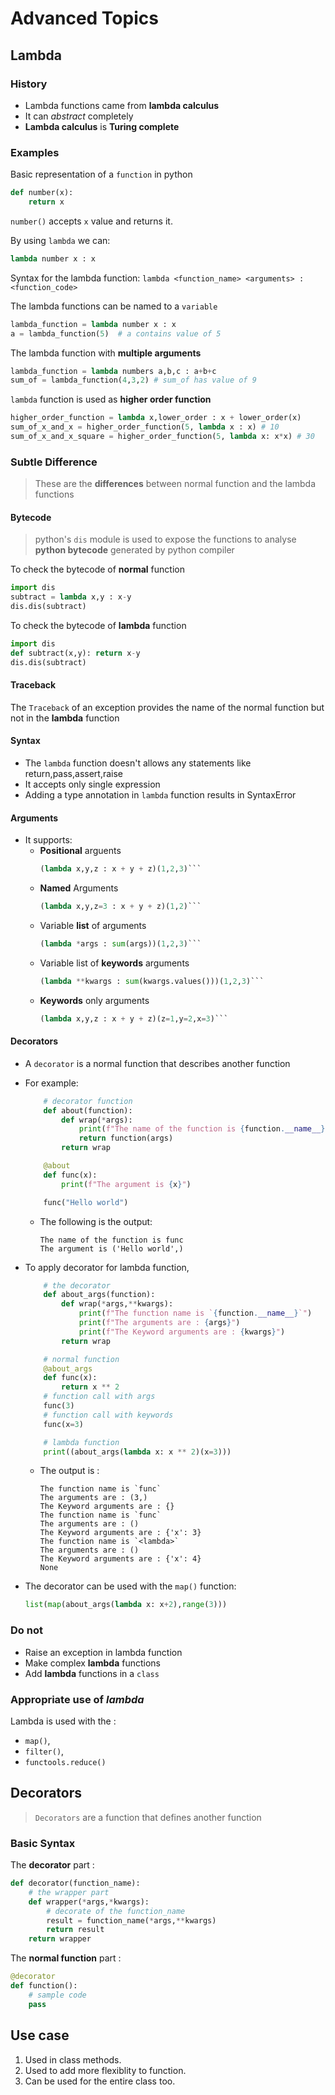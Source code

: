 # Advanced Topics

## Lambda

### History
* Lambda functions came from **lambda calculus**
* It can *abstract* completely
* **Lambda calculus** is **Turing complete**

### Examples
Basic representation of a `function` in python
``` py linenums="1"
def number(x):
    return x
```
`number()` accepts `x` value and returns it.

By using `lambda` we can:
``` py linenums="1"
lambda number x : x
```

Syntax for the lambda function:
`lambda <function_name> <arguments> : <function_code>`

The lambda functions can be named to a `variable`
``` py linenums="1"
lambda_function = lambda number x : x
a = lambda_function(5)  # a contains value of 5
```

The lambda function with **multiple arguments**
``` py linenums="1"
lambda_function = lambda numbers a,b,c : a+b+c
sum_of = lambda_function(4,3,2) # sum_of has value of 9
``` 

`lambda` function is used as **higher order function**
``` py linenums="1"
higher_order_function = lambda x,lower_order : x + lower_order(x)
sum_of_x_and_x = higher_order_function(5, lambda x : x) # 10
sum_of_x_and_x_square = higher_order_function(5, lambda x: x*x) # 30
```

### Subtle Difference
> These are the **differences** between normal function and the lambda functions

#### Bytecode
> python's `dis` module is used to expose the functions to analyse **python bytecode** generated by python compiler

To check the bytecode of **normal** function
``` py linenums="1"
import dis
subtract = lambda x,y : x-y
dis.dis(subtract)
```

To check the bytecode of **lambda** function
``` py linenums="1"
import dis
def subtract(x,y): return x-y
dis.dis(subtract)
```

#### Traceback
The `Traceback` of an exception provides the name of the normal function but not in the **lambda** function

#### Syntax
* The `lambda` function doesn't allows any statements like return,pass,assert,raise
* It accepts only single expression 
* Adding a type annotation in `lambda` function results in SyntaxError

#### Arguments
* It supports:
    * **Positional** arguents
        ``` py
        (lambda x,y,z : x + y + z)(1,2,3)```
    * **Named** Arguments
        ``` py
        (lambda x,y,z=3 : x + y + z)(1,2)```
    * Variable **list** of arguments
        ```py 
        (lambda *args : sum(args))(1,2,3)```
    * Variable list of **keywords** arguments
        ```py 
        (lambda **kwargs : sum(kwargs.values()))(1,2,3)```
    * **Keywords** only arguments
        ```py
        (lambda x,y,z : x + y + z)(z=1,y=2,x=3)```

#### Decorators
* A `decorator` is a normal function that describes another function
* For example:
    ``` py linenums="1"
        # decorator function
        def about(function):
            def wrap(*args):
                print(f"The name of the function is {function.__name__}")
                return function(args)
            return wrap

        @about
        def func(x):
            print(f"The argument is {x}")

        func("Hello world")
    ```
    * The following is the output:
        ```
        The name of the function is func
        The argument is ('Hello world',)
        ```

* To apply decorator for lambda function,
    ``` py linenums="1"
        # the decorator
        def about_args(function):
            def wrap(*args,**kwargs):
                print(f"The function name is `{function.__name__}`")
                print(f"The arguments are : {args}")
                print(f"The Keyword arguments are : {kwargs}")
            return wrap

        # normal function
        @about_args
        def func(x):
            return x ** 2
        # function call with args
        func(3)
        # function call with keywords
        func(x=3)

        # lambda function
        print((about_args(lambda x: x ** 2)(x=3)))
    ```
    * The output is :
        ```
        The function name is `func`
        The arguments are : (3,)
        The Keyword arguments are : {}
        The function name is `func`
        The arguments are : ()
        The Keyword arguments are : {'x': 3}
        The function name is `<lambda>`
        The arguments are : ()
        The Keyword arguments are : {'x': 4}
        None
        ```
* The decorator can be used with the `map()` function:
    ```py 
    list(map(about_args(lambda x: x+2),range(3)))
    ```
### Do not
* Raise an exception in lambda function
* Make complex **lambda** functions
* Add **lambda** functions in a `class`

### Appropriate use of *lambda*
Lambda is used with the :
* `map()`,
* `filter()`,
* `functools.reduce()`

## Decorators

> `Decorators` are a function that defines another function
### Basic Syntax
The **decorator** part :
``` py linenums="1"
def decorator(function_name):
    # the wrapper part
    def wrapper(*args,*kwargs):
        # decorate of the function_name
        result = function_name(*args,**kwargs)
        return result
    return wrapper
```
The **normal function** part :
``` py linenums="1"
@decorator
def function():
    # sample code
    pass
```

## Use case
1. Used in class methods.
2. Used to add more flexiblity to function.
3. Can be used for the entire class too.